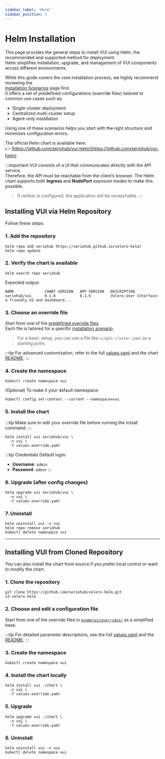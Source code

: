 ```yaml
---
sidebar_label: 'Helm'
sidebar_position: 3
---
```


# Helm Installation

This page provides the general steps to install VUI using Helm, the recommended and supported method for deployment.  
Helm simplifies installation, upgrade, and management of VUI components across different environments.

While this guide covers the core installation process, we highly recommend reviewing the  
[Installation Scenarios](/docs/getting-started/installation/scenarios/overview) page first.  
It offers a set of predefined configurations (override files) tailored to common use cases such as:

- Single-cluster deployment
- Centralized multi-cluster setup
- Agent-only installation

Using one of these scenarios helps you start with the right structure and minimizes configuration errors.

The official Helm chart is available here:  
👉 [https://github.com/seriohub/vui-helm](https://github.com/seriohub/vui-helm)

:::important
VUI consists of a UI that communicates directly with the API service.  
Therefore, the API must be reachable from the client’s browser. The Helm chart supports both **Ingress** and **NodePort** exposure modes to make this possible.

> If neither is configured, the application will be unreachable.
:::

## Installing VUI via Helm Repository

Follow these steps:

### 1. Add the repository

``` shell
helm repo add seriohub https://seriohub.github.io/velero-helm/
helm repo update
```

### 2. Verify the chart is available

``` shell
helm search repo seriohub
```

Expected output:

``` shell
NAME              CHART VERSION   APP VERSION   DESCRIPTION
seriohub/vui      0.1.6           0.1.6         Velero User Interface: a friendly UI and dashboard...
```

### 3. Choose an override file

Start from one of the [predefined override files](https://github.com/seriohub/vui-helm/tree/main/examples/overrides).  
Each file is tailored for a specific [installation scenario](/docs/getting-started/installation/scenarios/overview#list-of-available-override-files).

> For a basic setup, you can use a file like `single-cluster.yaml` as a starting point.

:::tip
For advanced customization, refer to the full [values.yaml](https://github.com/seriohub/vui-helm/blob/main/chart/values.yaml) and the chart [README](https://github.com/seriohub/vui-helm/tree/main/chart).
:::

### 4. Create the namespace

``` shell
kubectl create namespace vui
```

(Optional) To make it your default namespace:

``` shell
kubectl config set-context --current --namespace=vui
```

### 5. Install the chart

:::tip
Make sure to edit your override file before running the install command.
:::

``` shell
helm install vui seriohub/vui \
  -n vui \
  -f values-override.yaml
```

:::tip Credentials
Default login:

- **Username**: `admin`
- **Password**: `admin`
:::

### 6. Upgrade (after config changes)

``` shell
helm upgrade vui seriohub/vui \
  -n vui \
  -f values-override.yaml
```

### 7. Uninstall

``` shell
helm uninstall vui -n vui
helm repo remove seriohub
kubectl delete namespace vui
```

---

## Installing VUI from Cloned Repository

You can also install the chart from source if you prefer local control or want to modify the chart.

### 1. Clone the repository

``` shell
git clone https://github.com/seriohub/velero-helm.git
cd velero-helm
```

### 2. Choose and edit a configuration file

Start from one of the override files in [`examples/overrides/`](https://github.com/seriohub/velero-helm/tree/main/examples/overrides) as a simplified base.

:::tip
For detailed parameter descriptions, see the full [values.yaml](https://github.com/seriohub/vui-helm/blob/main/chart/values.yaml) and the [README](https://github.com/seriohub/vui-helm/tree/main/chart).
:::

### 3. Create the namespace

``` shell
kubectl create namespace vui
```

### 4. Install the chart locally

``` shell
helm install vui ./chart \
  -n vui \
  -f values-override.yaml
```

### 5. Upgrade

``` shell
helm upgrade vui ./chart \
  -n vui \
  -f values-override.yaml
```

### 6. Uninstall

``` shell
helm uninstall vui -n vui
kubectl delete namespace vui
```
